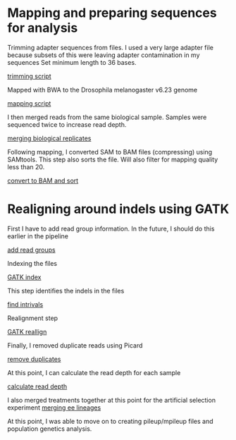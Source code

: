 # Mapping and preparing sequences for analysis 

Trimming adapter sequences from files.  I used a very large adapter file because subsets of this were leaving adapter contamination in my sequences 
Set minimum length to 36 bases. 

[trimming script](https://github.com/KatiePelletier/WingShapeBSA/blob/master/trim.sh)


Mapped with BWA to the Drosophila melanogaster v6.23 genome

[mapping script](https://github.com/KatiePelletier/WingShapeBSA/blob/master/bwa_map.sh)

I then merged reads from the same biological sample. Samples were sequenced twice to increase read depth. 

[merging biological replicates](https://github.com/KatiePelletier/WingShapeBSA/blob/master/merge.sh)

Following mapping, I converted SAM to BAM files (compressing) using SAMtools. This step also sorts the file.
Will also filter for mapping quality less than 20. 

[convert to BAM and sort](https://github.com/KatiePelletier/WingShapeBSA/blob/master/samTObam.sh)

# Realigning around indels using GATK 

First I have to add read group information. In the future, I should do this earlier in the pipeline 

[add read groups](https://github.com/KatiePelletier/WingShapeBSA/blob/master/addreplacegroups.sh)

Indexing the files 

[GATK index](https://github.com/KatiePelletier/WingShapeBSA/blob/master/gatkindex.sh)

This step identifies the indels in the files 

[find intrivals](https://github.com/KatiePelletier/WingShapeBSA/blob/master/gatkintravals.sh)

Realignment step

[GATK reallign](https://github.com/KatiePelletier/WingShapeBSA/blob/master/gatkalign.txt) 

Finally, I removed duplicate reads using Picard 

[remove duplicates](https://github.com/KatiePelletier/WingShapeBSA/blob/master/dedup.sh)

At this point, I can calculate the read depth for each sample

[calculate read depth](https://github.com/KatiePelletier/WingShapeBSA/blob/master/calcdepth.sh)

I also merged treatments together at this point for the artificial selection experiment 
[merging ee lineages](https://github.com/KatiePelletier/WingShapeBSA/blob/master/ee_merging.txt)

At this point, I was able to move on to creating pileup/mpileup files and population genetics analysis. 








